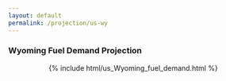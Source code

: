 ```yaml
---
layout: default
permalink: /projection/us-wy
---
```


### Wyoming Fuel Demand Projection

<p align="center">
    {% include html/us_Wyoming_fuel_demand.html %}
</p>
